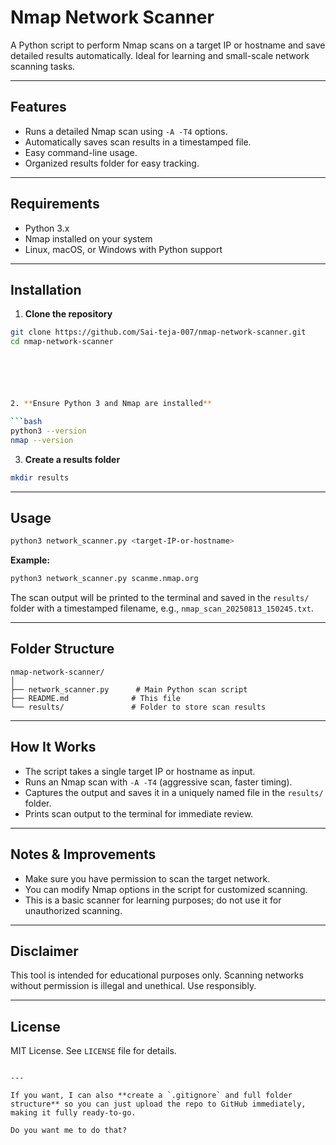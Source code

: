 # Nmap Network Scanner

A Python script to perform Nmap scans on a target IP or hostname and save detailed results automatically. Ideal for learning and small-scale network scanning tasks.

---

## Features
- Runs a detailed Nmap scan using `-A -T4` options.
- Automatically saves scan results in a timestamped file.
- Easy command-line usage.
- Organized results folder for easy tracking.

---

## Requirements
- Python 3.x
- Nmap installed on your system
- Linux, macOS, or Windows with Python support

---

## Installation

1. **Clone the repository**
```bash
git clone https://github.com/Sai-teja-007/nmap-network-scanner.git
cd nmap-network-scanner






2. **Ensure Python 3 and Nmap are installed**

```bash
python3 --version
nmap --version
```

3. **Create a results folder**

```bash
mkdir results
```

---

## Usage

```bash
python3 network_scanner.py <target-IP-or-hostname>
```

**Example:**

```bash
python3 network_scanner.py scanme.nmap.org
```

The scan output will be printed to the terminal and saved in the `results/` folder with a timestamped filename, e.g., `nmap_scan_20250813_150245.txt`.

---

## Folder Structure

```
nmap-network-scanner/
│
├── network_scanner.py      # Main Python scan script
├── README.md              # This file
└── results/               # Folder to store scan results
```

---

## How It Works

* The script takes a single target IP or hostname as input.
* Runs an Nmap scan with `-A -T4` (aggressive scan, faster timing).
* Captures the output and saves it in a uniquely named file in the `results/` folder.
* Prints scan output to the terminal for immediate review.

---

## Notes & Improvements

* Make sure you have permission to scan the target network.
* You can modify Nmap options in the script for customized scanning.
* This is a basic scanner for learning purposes; do not use it for unauthorized scanning.

---

## Disclaimer

This tool is intended for educational purposes only. Scanning networks without permission is illegal and unethical. Use responsibly.

---

## License

MIT License. See `LICENSE` file for details.

```

---

If you want, I can also **create a `.gitignore` and full folder structure** so you can just upload the repo to GitHub immediately, making it fully ready-to-go.  

Do you want me to do that?
```
